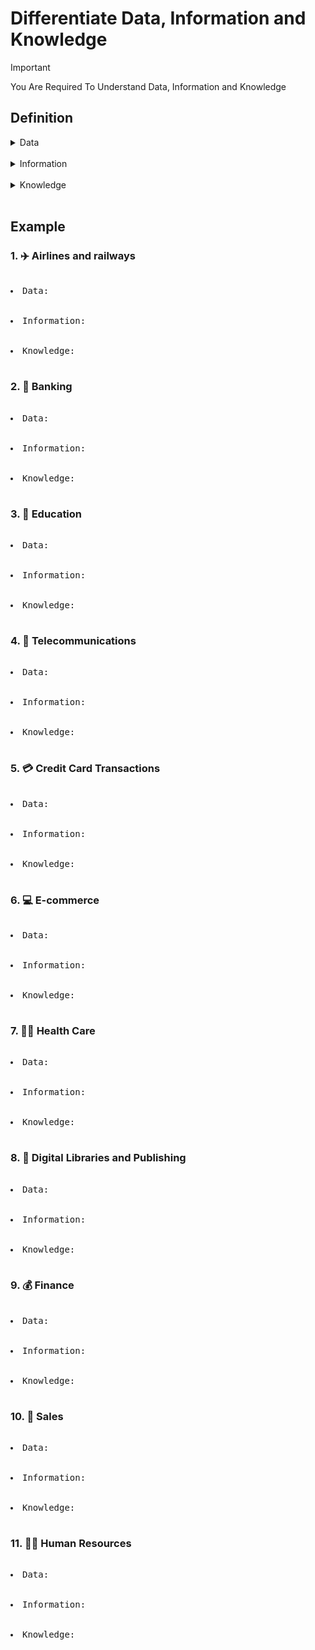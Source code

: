 # Differentiate Data, Information and Knowledge

>[!IMPORTANT]
>You Are Required To Understand Data, Information and Knowledge

## Definition

<details>
<summary>Data</summary>
<br>
1. Raw facts about things and events.
  <br><br>
2. Raw data the not yet been processed to reveal the meaning.
  <br><br>
3. Data refers to raw, unprocessed facts, figures, or symbols that have no meaning on their own.
</details>
<br>
<details>
<summary>Information</summary>
<br>
1. Transformed data that has value for decision making <br><br>
2. Information is data that has been processed, organized, or structured in a way that it becomes meaningful and useful for a specific purpose.
</details>
<br>
<details>
<summary>Knowledge</summary>
<br>
1. Raw facts about things and events <br><br>
2. Knowledge is about taking actions or making decisions informed by analyzing data and information.
</details>
<br>

## Example

### 1. ✈️ Airlines and railways
<pre>
  <li>Data: </li>
  <li>Information: </li>
  <li>Knowledge:</li>
</pre>
 
  
### 2. 🏦 Banking
<pre>
  <li>Data: </li>
  <li>Information: </li>
  <li>Knowledge:</li>
</pre>
  
### 3. 🏫 Education
<pre>
  <li>Data: </li>
  <li>Information: </li>
  <li>Knowledge:</li>
</pre>
  
### 4. 🔭 Telecommunications
<pre>
  <li>Data: </li>
  <li>Information: </li>
  <li>Knowledge:</li>
</pre>
  
### 5. 💳 Credit Card Transactions
<pre>
  <li>Data: </li>
  <li>Information: </li>
  <li>Knowledge:</li>
</pre>
  
### 6. 💻 E-commerce
<pre>
  <li>Data: </li>
  <li>Information: </li>
  <li>Knowledge:</li>
</pre>
  
### 7. 👨‍⚕️ Health Care
<pre>
  <li>Data: </li>
  <li>Information: </li>
  <li>Knowledge:</li>
</pre>
  
### 8. 📖 Digital Libraries and Publishing
<pre>
  <li>Data: </li>
  <li>Information: </li>
  <li>Knowledge:</li>
</pre>
  
### 9. 💰 Finance
<pre>
  <li>Data: </li>
  <li>Information: </li>
  <li>Knowledge:</li>
</pre>
  
### 10. 💁 Sales
<pre>
  <li>Data: </li>
  <li>Information: </li>
  <li>Knowledge:</li>
</pre>
  
### 11. 👨‍💼 Human Resources
<pre>
  <li>Data: </li>
  <li>Information: </li>
  <li>Knowledge:</li>
</pre>
  
